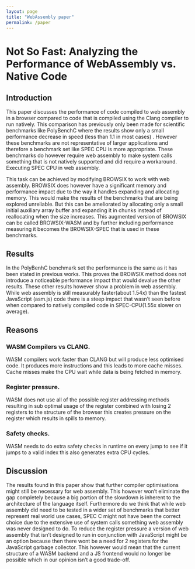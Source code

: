```yaml
---
layout: page
title: "WebAssembly paper"
permalink: /paper
---
```

# Not So Fast: Analyzing the Performance of WebAssembly vs. Native Code

## Introduction

This paper discusses the performance of code compiled to web assembly in a browser compared to code that is compiled using the Clang compiler to run natively. This comparison has previously only been made for scientific benchmarks like PolyBenchC where the results show only a small performance decrease in speed (less than 1.1 in most cases) . However these benchmarks are not representative of larger applications and therefore a benchmark set like SPEC CPU is more appropriate. These benchmarks do however require web assembly to make system calls something that is not natively supported and did require a workaround.
Executing SPEC CPU in web assembly.

This task can be achieved by modifying BROWSIX to work with web assembly. BROWSIX does however have a significant memory and performance impact due to the way it handles expanding and allocating memory. This would make the results of the benchmarks that are being explored unreliable. But this can be ameliorated by allocating only a small initial auxiliary array buffer and expanding it in chunks instead of reallocating when the size increases. This augmented version of BROWSIX can be called BROWSIX-WASM and by further including performance measuring it becomes the BROWSIX-SPEC that is used in these benchmarks.

## Results 

In the PolyBenhC benchmark set the performance is the same as it has been stated in previous works. This proves the BROWSIX method does not introduce a noticeable performance impact that would devalue the other results. These other results however show a problem in web assembly. While web assembly is still measurably faster(about 1.54x) than the fastest JavaScript (asm.js) code there is a steep impact that wasn’t seen before when compared to natively compiled code in
SPEC-CPU(1.55x slower on average).

## Reasons

### WASM Compilers vs CLANG.

WASM compilers work faster than CLANG but will produce less optimised code. It produces more instructions and this leads to more cache misses. Cache misses make the CPU wait while data is being fetched in memory. 

### Register pressure.

WASM does not use all of the possible register addressing methods resulting in sub optimal usage of the register combined with losing 2 registers to the structure of the browser this creates pressure on the register which results in spills to memory.
### Safety checks.

WASM needs to do extra safety checks in runtime on every jump to see if it jumps to a valid index this also generates extra CPU cycles.

## Discussion

The results found in this paper show that further compiler optimisations might still be necessary for web assembly. This however won’t eliminate the gap completely because a big portion of the slowdown is inherent to the architecture of the language itself. Furthermore do we think that while web assembly did need to be tested in a wider set of benchmarks that better represent real world use cases, SPEC C might not have been the correct choice due to the extensive use of system calls something web assembly was never designed to do. To reduce the register pressure a version of web assembly that isn’t designed to run in conjunction with JavaScript might be an option because then there wont be a need for 2 registers for the JavaScript garbage collector. This however would mean that the current structure of a WASM backend and a JS frontend would no longer be possible which in our opinion isn’t a good trade-off.

